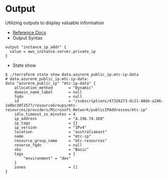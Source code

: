 # Output
Utilizing outputs to display valuable information

- [Reference Docs](https://developer.hashicorp.com/terraform/language/values/outputs)
- Output Syntax
```hcl
output "instance_ip_addr" {
  value = aws_instance.server.private_ip
}
```
- State show
```hcl
$ ./terraform state show data.azurerm_public_ip.mtc-ip-data
# data.azurerm_public_ip.mtc-ip-data:
data "azurerm_public_ip" "mtc-ip-data" {
    allocation_method       = "Dynamic"
    domain_name_label       = null
    fqdn                    = null
    id                      = "/subscriptions/47326273-dc21-48de-a246-1e8bc30f2577/resourceGroups/mtc-resources/providers/Microsoft.Network/publicIPAddresses/mtc-ip"
    idle_timeout_in_minutes = 4
    ip_address              = "4.196.74.169"
    ip_tags                 = {}
    ip_version              = "IPv4"
    location                = "australiaeast"
    name                    = "mtc-ip"
    resource_group_name     = "mtc-resources"
    reverse_fqdn            = null
    sku                     = "Basic"
    tags                    = {
        "environment" = "dev"
    }
    zones                   = []
}
```
